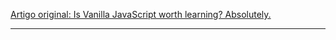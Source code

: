 [Artigo original: Is Vanilla JavaScript worth learning? Absolutely.](https://medium.freecodecamp.org/is-vanilla-javascript-worth-learning-absolutely-c2c67140ac34)

---
